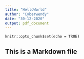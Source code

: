 ```yaml
---
title: "HelloWorld"
author: "Cyberwendy"
date: "30-12-2020"
output: pdf_document
---
```


```{r setup, include=FALSE}
knitr::opts_chunk$set(echo = TRUE)
```
## This is a Markdown file